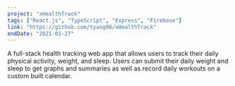 ```yaml
---
project: "xHealthTrack"
tags: ["React.js", "TypeScript", "Express", "Firebase"]
link: "https://github.com/tyang98/xHealthTrack"
endDate: "2021-01-27"
---
```


A full-stack health tracking web app that allows users to track their daily physical activity, weight, and sleep. Users can submit their daily weight and sleep to get graphs and summaries as well as record daily workouts on a custom built calendar.</p>
